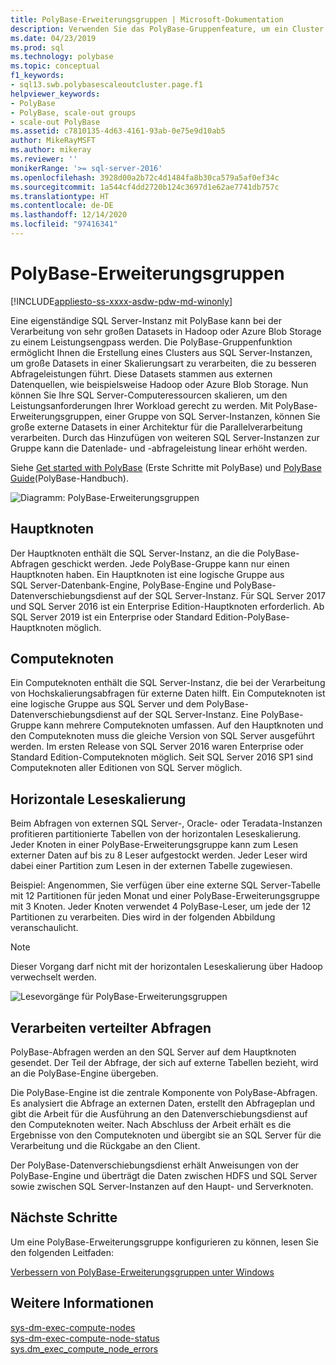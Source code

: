 ```yaml
---
title: PolyBase-Erweiterungsgruppen | Microsoft-Dokumentation
description: Verwenden Sie das PolyBase-Gruppenfeature, um ein Cluster aus SQL Server-Instanzen zu erstellen. Dies optimiert die Abfrageleistung für große Datasets aus externen Quellen.
ms.date: 04/23/2019
ms.prod: sql
ms.technology: polybase
ms.topic: conceptual
f1_keywords:
- sql13.swb.polybasescaleoutcluster.page.f1
helpviewer_keywords:
- PolyBase
- PolyBase, scale-out groups
- scale-out PolyBase
ms.assetid: c7810135-4d63-4161-93ab-0e75e9d10ab5
author: MikeRayMSFT
ms.author: mikeray
ms.reviewer: ''
monikerRange: '>= sql-server-2016'
ms.openlocfilehash: 3928d00a2b72c4d1484fa8b30ca579a5af0ef34c
ms.sourcegitcommit: 1a544cf4dd2720b124c3697d1e62ae7741db757c
ms.translationtype: HT
ms.contentlocale: de-DE
ms.lasthandoff: 12/14/2020
ms.locfileid: "97416341"
---
```

# <a name="polybase-scale-out-groups"></a>PolyBase-Erweiterungsgruppen

[!INCLUDE[appliesto-ss-xxxx-asdw-pdw-md-winonly](../../includes/appliesto-ss-xxxx-xxxx-xxx-md-winonly.md)]

Eine eigenständige SQL Server-Instanz mit PolyBase kann bei der Verarbeitung von sehr großen Datasets in Hadoop oder Azure Blob Storage zu einem Leistungsengpass werden. Die PolyBase-Gruppenfunktion ermöglicht Ihnen die Erstellung eines Clusters aus SQL Server-Instanzen, um große Datasets in einer Skalierungsart zu verarbeiten, die zu besseren Abfrageleistungen führt. Diese Datasets stammen aus externen Datenquellen, wie beispielsweise Hadoop oder Azure Blob Storage. Nun können Sie Ihre SQL Server-Computeressourcen skalieren, um den Leistungsanforderungen Ihrer Workload gerecht zu werden. Mit PolyBase-Erweiterungsgruppen, einer Gruppe von SQL Server-Instanzen, können Sie große externe Datasets in einer Architektur für die Parallelverarbeitung verarbeiten. Durch das Hinzufügen von weiteren SQL Server-Instanzen zur Gruppe kann die Datenlade- und -abfrageleistung linear erhöht werden. 
  
Siehe [Get started with PolyBase](./polybase-guide.md) (Erste Schritte mit PolyBase) und [PolyBase Guide](../../relational-databases/polybase/polybase-guide.md)(PolyBase-Handbuch).
  
![Diagramm: PolyBase-Erweiterungsgruppen](../../relational-databases/polybase/media/polybase-scale-out-groups.png "PolyBase-Erweiterungsgruppen")  
  
## <a name="head-node"></a>Hauptknoten  

Der Hauptknoten enthält die SQL Server-Instanz, an die die PolyBase-Abfragen geschickt werden. Jede PolyBase-Gruppe kann nur einen Hauptknoten haben. Ein Hauptknoten ist eine logische Gruppe aus SQL Server-Datenbank-Engine, PolyBase-Engine und PolyBase-Datenverschiebungsdienst auf der SQL Server-Instanz. Für SQL Server 2017 und SQL Server 2016 ist ein Enterprise Edition-Hauptknoten erforderlich. Ab SQL Server 2019 ist ein Enterprise oder Standard Edition-PolyBase-Hauptknoten möglich.
  
## <a name="compute-node"></a>Computeknoten

Ein Computeknoten enthält die SQL Server-Instanz, die bei der Verarbeitung von Hochskalierungsabfragen für externe Daten hilft. Ein Computeknoten ist eine logische Gruppe aus SQL Server und dem PolyBase-Datenverschiebungsdienst auf der SQL Server-Instanz. Eine PolyBase-Gruppe kann mehrere Computeknoten umfassen. Auf den Hauptknoten und den Computeknoten muss die gleiche Version von SQL Server ausgeführt werden. Im ersten Release von SQL Server 2016 waren Enterprise oder Standard Edition-Computeknoten möglich. Seit SQL Server 2016 SP1 sind Computeknoten aller Editionen von SQL Server möglich.

## <a name="scale-out-reads"></a>Horizontale Leseskalierung

Beim Abfragen von externen SQL Server-, Oracle- oder Teradata-Instanzen profitieren partitionierte Tabellen von der horizontalen Leseskalierung. Jeder Knoten in einer PolyBase-Erweiterungsgruppe kann zum Lesen externer Daten auf bis zu 8 Leser aufgestockt werden. Jeder Leser wird dabei einer Partition zum Lesen in der externen Tabelle zugewiesen. 

Beispiel: Angenommen, Sie verfügen über eine externe SQL Server-Tabelle mit 12 Partitionen für jeden Monat und einer PolyBase-Erweiterungsgruppe mit 3 Knoten. Jeder Knoten verwendet 4 PolyBase-Leser, um jede der 12 Partitionen zu verarbeiten. Dies wird in der folgenden Abbildung veranschaulicht. 

> [!NOTE]
>  Dieser Vorgang darf nicht mit der horizontalen Leseskalierung über Hadoop verwechselt werden. 

![Lesevorgänge für PolyBase-Erweiterungsgruppen](../../relational-databases/polybase/media/polybase-scale-out-groups2.png "PolyBase-Erweiterungsgruppen")
  
## <a name="distributed-query-processing"></a>Verarbeiten verteilter Abfragen  

PolyBase-Abfragen werden an den SQL Server auf dem Hauptknoten gesendet. Der Teil der Abfrage, der sich auf externe Tabellen bezieht, wird an die PolyBase-Engine übergeben.
  
Die PolyBase-Engine ist die zentrale Komponente von PolyBase-Abfragen. Es analysiert die Abfrage an externen Daten, erstellt den Abfrageplan und gibt die Arbeit für die Ausführung an den Datenverschiebungsdienst auf den Computeknoten weiter. Nach Abschluss der Arbeit erhält es die Ergebnisse von den Computeknoten und übergibt sie an SQL Server für die Verarbeitung und die Rückgabe an den Client.
  
Der PolyBase-Datenverschiebungsdienst erhält Anweisungen von der PolyBase-Engine und überträgt die Daten zwischen HDFS und SQL Server sowie zwischen SQL Server-Instanzen auf den Haupt- und Serverknoten.
  
## <a name="next-steps"></a>Nächste Schritte

Um eine PolyBase-Erweiterungsgruppe konfigurieren zu können, lesen Sie den folgenden Leitfaden:

[Verbessern von PolyBase-Erweiterungsgruppen unter Windows](configure-scale-out-groups-windows.md)

## <a name="see-also"></a>Weitere Informationen

 [sys-dm-exec-compute-nodes](../../relational-databases/system-dynamic-management-views/sys-dm-exec-compute-nodes-transact-sql.md)   
 [sys-dm-exec-compute-node-status](../../relational-databases/system-dynamic-management-views/sys-dm-exec-compute-node-status-transact-sql.md)   
 [sys.dm_exec_compute_node_errors](../../relational-databases/system-dynamic-management-views/sys-dm-exec-compute-node-errors-transact-sql.md)

